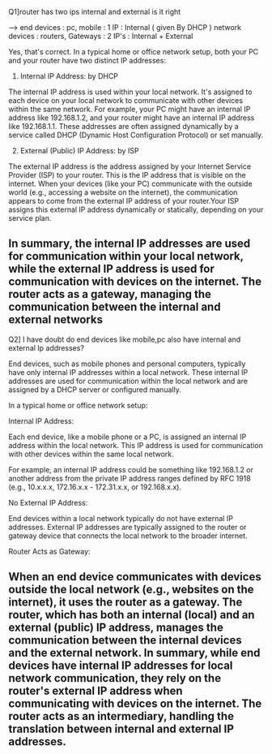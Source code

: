 
Q1]router has two ips internal 
   and external is it right

--> end devices : pc, mobile : 1 IP : Internal ( given By DHCP )
   network devices : routers, Gateways : 2 IP's : Internal + External

Yes, that's correct. In a typical home or office network setup, 
both your PC and your router have two distinct IP addresses:

1) Internal IP Address: by DHCP

The internal IP address is used within your local network. 
It's assigned to each device on your local network to 
communicate with other devices within the same network.
For example, your PC might have an internal IP address 
like 192.168.1.2, and your router might have an internal 
IP address like 192.168.1.1. These addresses are often 
assigned dynamically by a service called DHCP 
(Dynamic Host Configuration Protocol) or set manually.

2) External (Public) IP Address: by ISP

The external IP address is the address assigned by 
your Internet Service Provider (ISP) to your router. 
This is the IP address that is visible on the internet.
When your devices (like your PC) communicate with the 
outside world (e.g., accessing a website on the internet), 
the communication appears to come from the external IP address 
of your router.Your ISP assigns this external IP address 
dynamically or statically, depending on your service plan.

In summary, the internal IP addresses are used for communication 
within your local network, while the external IP address is used 
for communication with devices on the internet. The router acts 
as a gateway, managing the communication between the internal 
and external networks
----------------------------------------
Q2] I have doubt do end devices like mobile,pc also have 
   internal and external Ip addresses?

End devices, such as mobile phones and personal computers, 
typically have only internal IP addresses within a local 
network. These internal IP addresses are used for 
communication within the local network and are assigned 
by a DHCP server or configured manually.

In a typical home or office network setup:

Internal IP Address:

Each end device, like a mobile phone or a PC, is assigned 
an internal IP address within the local network. This IP 
address is used for communication with other devices 
within the same local network.

For example, an internal IP address could be something like 
192.168.1.2 or another address from the private IP address 
ranges defined by RFC 1918 (e.g., 10.x.x.x, 172.16.x.x - 
172.31.x.x, or 192.168.x.x).

No External IP Address:

End devices within a local network typically do not have 
external IP addresses. External IP addresses are typically 
assigned to the router or gateway device that connects the 
local network to the broader internet.

Router Acts as Gateway:

When an end device communicates with devices outside the 
local network (e.g., websites on the internet), 
it uses the router as a gateway.
The router, which has both an internal (local) and an 
external (public) IP address, manages the communication 
between the internal devices and the external network.
In summary, while end devices have internal IP addresses 
for local network communication, they rely on the router's 
external IP address when communicating with devices on the 
internet. The router acts as an intermediary, handling the 
translation between internal and external IP addresses.
---------------------------------------------------
